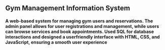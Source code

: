 ## Gym Management Information System
#### A web-based system for managing gym users and reservations. The admin panel allows for user registrations and management, while users can browse services and book appointments. Used SQL for database interactions and designed a userfriendly interface with HTML, CSS, and JavaScript, ensuring a smooth user experience